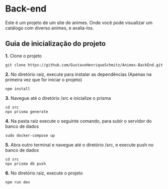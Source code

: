 # Back-end

Este é um projeto de um site de animes.
Onde você pode visualizar um catálogo
com diverso animes, e avalia-los.

## Guia de inicialização do projeto 

**1.** Clone o projeto
```
git clone https://github.com/GustavoHenriqueSchmitz/Animes-BackEnd.git
```

**2.** No diretório raiz, execute para instalar as dependências (Apenas na primeira vez que for iniciar o projeto)
```
npm install
```

**3.** Navegue até o diretório /src e inicialize o prisma
```
cd src
npx prisma generate
```

**4.** Na pasta raiz execute o seguinte comando, para subir o servidor do banco de dados
```
sudo docker-compose up
```

**5.** Abra outro terminal e navegue até o diretório /src, e execute push no banco de dados
```
cd src
npx prisma db push
```

**6.** No diretório raiz, execute o projeto
```
npm run dev
```
